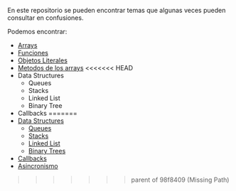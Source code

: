 En este repositorio se pueden encontrar temas que algunas veces pueden consultar en confusiones.

Podemos encontrar:

- [Arrays](.\01_arrays\README.md)
- [Funciones](\02_funciones\README.md)
- [Objetos Literales](\03_objetosLiterales\README.md)
- [Metodos de los arrays](\04_metodosArrays\README.md)
<<<<<<< HEAD
- Data Structures
  - Queues
  - Stacks
  - Linked List
  - Binary Tree
- Callbacks
=======
- [Data Structures](\05_dataStructures)
  - [Queues](\05_dataStructures\01_queues\README.md)
  - [Stacks](\05_dataStructures\02_stacks\README.md)
  - [Linked List](\05_dataStructures\03_linkedList\README.md)
  - [Binary Trees](\05_dataStructures\04_binaryTrees\README.md)
- [Callbacks](\06_callbacks\README.md)
- [Asincronismo](\07_asincronismo\README.md)
>>>>>>> parent of 98f8409 (Missing Path)
